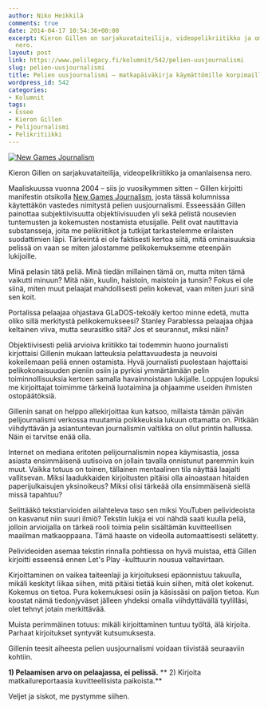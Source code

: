 ```yaml
---
author: Niko Heikkilä
comments: true
date: 2014-04-17 10:54:36+00:00
excerpt: Kieron Gillen on sarjakuvataiteilija, videopelikriitikko ja omanlaisensa
  nero.
layout: post
link: https://www.pelilegacy.fi/kolumnit/542/pelien-uusjournalismi
slug: pelien-uusjournalismi
title: Pelien uusjournalismi – matkapäiväkirja käymättömille korpimaille
wordpress_id: 542
categories:
- Kolumnit
tags:
- Essee
- Kieron Gillen
- Pelijournalismi
- Pelikritiikki
---
```


[![New Games Journalism](http://www.pelilegacy.fi/wp-content/uploads/2014/04/new_games_journalism.jpg)](http://www.pelilegacy.fi/wp-content/uploads/2014/04/new_games_journalism.jpg)

Kieron Gillen on sarjakuvataiteilija, videopelikriitikko ja omanlaisensa nero.

Maaliskuussa vuonna 2004 – siis jo vuosikymmen sitten – Gillen kirjoitti manifestin otsikolla [New Games Journalism](http://gillen.cream.org/wordpress_html/assorted-essays/the-new-games-journalism/), josta tässä kolumnissa käytettäkön vastedes nimitystä pelien uusjournalismi. Esseessään Gillen painottaa subjektiivisuutta objektiivisuuden yli sekä pelistä nousevien tuntemusten ja kokemusten nostamista etusijalle. Pelit ovat nautittavia substansseja, joita me pelikriitikot ja tutkijat tarkastelemme erilaisten suodattimien läpi. Tärkeintä ei ole faktisesti kertoa siitä, mitä ominaisuuksia pelissä on vaan se miten jalostamme pelikokemuksemme eteenpäin lukijoille.

Minä pelasin tätä peliä. Minä tiedän millainen tämä on, mutta miten tämä vaikutti minuun? Mitä näin, kuulin, haistoin, maistoin ja tunsin? Fokus ei ole siinä, miten muut pelaajat mahdollisesti pelin kokevat, vaan miten juuri sinä sen koit.

Portalissa pelaajaa ohjastava GLaDOS-tekoäly kertoo minne edetä, mutta oliko sillä merkitystä pelikokemukseesi? Stanley Parablessa pelaajaa ohjaa keltainen viiva, mutta seurasitko sitä? Jos et seurannut, miksi näin?

Objektiivisesti peliä arvioiva kriitikko tai todemmin huono journalisti kirjottaisi Gillenin mukaan latteuksia pelattavuudesta ja neuvoisi kokeilemaan peliä ennen ostamista. Hyvä journalisti puolestaan hajottaisi pelikokonaisuuden pieniin osiin ja pyrkisi ymmärtämään pelin toiminnollisuuksia kertoen samalla havainnoistaan lukijalle. Loppujen lopuksi me kirjoittajat toimimme tärkeinä luotaimina ja ohjaamme useiden ihmisten ostopäätöksiä.

Gillenin sanat on helppo allekirjoittaa kun katsoo, millaista tämän päivän pelijournalismi verkossa muutamia poikkeuksia lukuun ottamatta on. Pitkään viihdyttävän ja asiantuntevan journalismin valtikka on ollut printin hallussa. Näin ei tarvitse enää olla.

Internet on mediana eritoten pelijournalismin nopea käymisastia, jossa asiasta ensimmäisenä uutisoiva on jollain tavalla onnistunut paremmin kuin muut. Vaikka totuus on toinen, tällainen mentaalinen tila näyttää laajalti vallitsevan. Miksi laadukkaiden kirjoitusten pitäisi olla ainoastaan hitaiden paperijulkaisujen yksinoikeus? Miksi olisi tärkeää olla ensimmäisenä siellä missä tapahtuu?

Selittääkö tekstiarvioiden ailahteleva taso sen miksi YouTuben pelivideoista on kasvanut niin suuri ilmiö? Tekstin lukija ei voi nähdä saati kuulla peliä, jolloin arvioijalla on tärkeä rooli toimia pelin sisältämän kuvitteellisen maailman matkaoppaana. Tämä haaste on videolla automaattisesti selätetty.

Pelivideoiden asemaa tekstin rinnalla pohtiessa on hyvä muistaa, että Gillen kirjoitti esseensä ennen Let's Play -kulttuurin nousua valtavirtaan.

Kirjoittaminen on vaikea taiteenlaji ja kirjoituksesi epäonnistuu takuulla, mikäli keskityt liikaa siihen, mitä pitäisi tietää kuin siihen, mitä olet kokenut. Kokemus on tietoa. Pura kokemuksesi osiin ja käsissäsi on paljon tietoa. Kun koostat nämä tiedonjyväset jälleen yhdeksi omalla viihdyttävällä tyylilläsi, olet tehnyt jotain merkittävää.

Muista perimmäinen totuus: mikäli kirjoittaminen tuntuu työltä, älä kirjoita. Parhaat kirjoitukset syntyvät kutsumuksesta.

Gillenin teesit aiheesta pelien uusjournalismi voidaan tiivistää seuraaviin kohtiin.

**1) Pelaamisen arvo on pelaajassa, ei pelissä.**
** 2) Kirjoita matkailureportaasia kuvitteellisista paikoista.**

Veljet ja siskot, me pystymme siihen.
